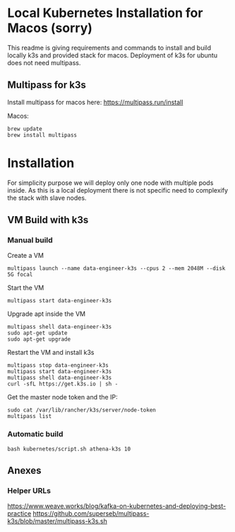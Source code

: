 # Local Kubernetes Installation for Macos (sorry)

This readme is giving requirements and commands to install and build locally k3s and provided stack for macos. Deployment of k3s for ubuntu does not need multipass.

## Multipass for k3s

Install multipass for macos here: https://multipass.run/install

Macos:
```
brew update
brew install multipass
```

# Installation

For simplicity purpose we will deploy only one node with multiple pods inside. As this is a local deployment there is not specific need to complexify the stack with slave nodes.

## VM Build with k3s

### Manual build

Create a VM
```
multipass launch --name data-engineer-k3s --cpus 2 --mem 2048M --disk 5G focal
```

Start the VM
```
multipass start data-engineer-k3s
```

Upgrade apt inside the VM
```
multipass shell data-engineer-k3s
sudo apt-get update
sudo apt-get upgrade
```

Restart the VM and install k3s
```
multipass stop data-engineer-k3s
multipass start data-engineer-k3s
multipass shell data-engineer-k3s
curl -sfL https://get.k3s.io | sh -
```

Get the master node token and the IP:
```
sudo cat /var/lib/rancher/k3s/server/node-token
multipass list
```

### Automatic build

```
bash kubernetes/script.sh athena-k3s 10
```

## Anexes

### Helper URLs
https://www.weave.works/blog/kafka-on-kubernetes-and-deploying-best-practice
https://github.com/superseb/multipass-k3s/blob/master/multipass-k3s.sh